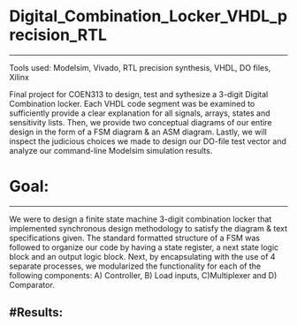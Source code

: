 # Digital_Combination_Locker_VHDL_precision_RTL
****
Tools used: Modelsim, Vivado, RTL precision synthesis, VHDL, DO files, Xilinx

Final project for COEN313 to design, test and sythesize a 3-digit Digital Combination locker. Each VHDL code segment was be examined to
sufficiently provide a clear explanation for all signals, arrays, states and sensitivity lists. Then,
we provide two conceptual diagrams of our entire design in the form of a FSM diagram & an
ASM diagram. Lastly, we will inspect the judicious choices we made to design our DO-file test
vector and analyze our command-line Modelsim simulation results.

# Goal:
----
We were to design a finite state machine 3-digit combination locker that implemented
synchronous design methodology to satisfy the diagram & text specifications given. The
standard formatted structure of a FSM was followed to organize our code by having a state
register, a next state logic block and an output logic block. Next, by encapsulating with the use
of 4 separate processes, we modularized the functionality for each of the following components:
A) Controller, B) Load inputs, C)Multiplexer and D) Comparator.

#Results:
----



